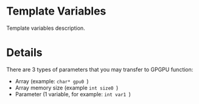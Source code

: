 # Template Variables #

Template variables description.


# Details #

There are 3 types of parameters that you may transfer to GPGPU function:
  * Array (example: `char* gpu0 `)
  * Array memory size (example `int size0 `)
  * Parameter (1 variable, for example: `int var1 `)